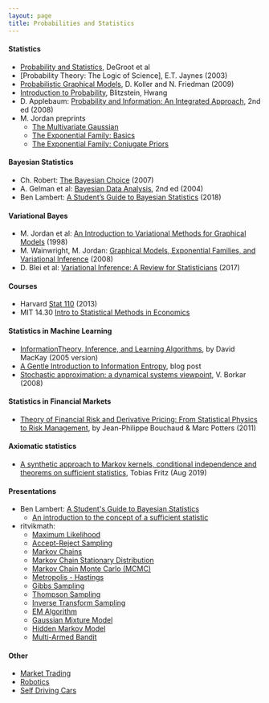 ```yaml
---
layout: page
title: Probabilities and Statistics
---
```


#### Statistics
* [Probability and Statistics](http://professor.ufabc.edu.br/~nelson.faustino/Ensino/IPE2016/Livros/Morris%20H%20DeGroot_%20Mark%20J%20Schervish-Probability%20and%20statistics-Pearson%20Education%20%20(2012)%20(1).pdf), DeGroot et al
* [Probability Theory: The Logic of Science], E.T. Jaynes (2003)
* [Probabilistic Graphical Models](https://www.amazon.com/Probabilistic-Graphical-Models-Principles-Computation/dp/0262013193), D. Koller and N. Friedman (2009)
* [Introduction to Probability](https://www.amazon.com/Introduction-Probability-Chapman-Statistical-Science/dp/1138369918/), Blitzstein, Hwang
* D. Applebaum: [Probability and Information: An Integrated Approach](https://www.amazon.com/Probability-Information-Integrated-David-Applebaum/dp/0521899044), 2nd ed (2008)
* M. Jordan preprints
  * [The Multivariate Gaussian](https://people.eecs.berkeley.edu/~jordan/courses/260-spring10/other-readings/chapter13.pdf)
  * [The Exponential Family: Basics](https://people.eecs.berkeley.edu/~jordan/courses/260-spring10/other-readings/chapter8.pdf)
  * [The Exponential Family: Conjugate Priors](https://people.eecs.berkeley.edu/~jordan/courses/260-spring10/other-readings/chapter9.pdf)

#### Bayesian Statistics
* Ch. Robert: [The Bayesian Choice](https://www.amazon.com/Bayesian-Choice-Decision-Theoretic-Computational-Implementation/dp/0387715983) (2007)
* A. Gelman et al: [Bayesian Data Analysis](https://www.amazon.com/Bayesian-Analysis-Chapman-Statistical-Science/dp/1439840954), 2nd ed (2004)
* Ben Lambert: [A Student’s Guide to Bayesian Statistics](https://www.amazon.co.uk/gp/product/1473916364) (2018)


#### Variational Bayes
* M. Jordan et al: [An Introduction to Variational Methods for Graphical Models](https://www.cs.cmu.edu/~tom/10-702/zoubin-varintro.pdf) (1998)
* M. Wainwright, M. Jordan: [Graphical Models, Exponential Families, and Variational Inference](https://people.eecs.berkeley.edu/~wainwrig/Papers/WaiJor08_FTML.pdf) (2008)
* D. Blei et al: [Variational Inference: A Review for Statisticians](https://arxiv.org/abs/1601.00670) (2017)

#### Courses
* Harvard [Stat 110](https://projects.iq.harvard.edu/stat110/home) (2013)
* MIT 14.30 [Intro to Statistical Methods in Economics](https://ocw.mit.edu/courses/economics/14-30-introduction-to-statistical-method-in-economics-spring-2006/)

#### Statistics in Machine Learning
* [InformationTheory, Inference, and Learning Algorithms](https://www.inference.org.uk/itprnn/book.pdf), by David MacKay (2005 version)
* [A Gentle Introduction to Information Entropy](https://machinelearningmastery.com/what-is-information-entropy/), blog post
* [Stochastic approximation: a dynamical systems viewpoint](https://www.amazon.com/Stochastic-Approximation-Dynamical-Systems-Viewpoint/dp/0521515920), V. Borkar (2008)

#### Statistics in Financial Markets
* <a href="https://www.amazon.com/Theory-Financial-Risk-Derivative-Pricing/dp/0521263360/ref=sr_1_1?keywords=Theory+of+Financial+Risk+and+Derivative+Pricing&qid=1578282931&s=books&sr=1-1">Theory of Financial Risk and Derivative Pricing: From Statistical Physics to Risk Management</a>, by Jean-Philippe Bouchaud & Marc Potters (2011)

#### Axiomatic statistics
* [A synthetic approach to Markov kernels, conditional independence and theorems on sufficient statistics](https://arxiv.org/abs/1908.07021), Tobias Fritz (Aug 2019)

#### Presentations
* Ben Lambert: [A Student's Guide to Bayesian Statistics](https://www.youtube.com/playlist?list=PLwJRxp3blEvZ8AKMXOy0fc0cqT61GsKCG)
  * [An introduction to the concept of a sufficient statistic](https://www.youtube.com/watch?v=5j4E2FRR384)
* ritvikmath:
  * [Maximum Likelihood](https://www.youtube.com/watch?v=VOIhswqFWVc&list=RDCMUCUcpVoi5KkJmnE3bvEhHR0Q&index=3)
  * [Accept-Reject Sampling](https://www.youtube.com/watch?v=OXDqjdVVePY)
  * [Markov Chains](https://www.youtube.com/watch?v=prZMpThbU3E&list=RDCMUCUcpVoi5KkJmnE3bvEhHR0Q&index=18)
  * [Markov Chain Stationary Distribution](https://www.youtube.com/watch?v=4sXiCxZDrTU&list=PLvcbYUQ5t0UH2MS_B6maLNJhK0jNyPJUY&index=49)
  * [Markov Chain Monte Carlo (MCMC)](https://www.youtube.com/watch?v=yApmR-c_hKU&list=PLvcbYUQ5t0UEkf2NUEo7XSsyVTyeEk3Gq&index=3)
  * [Metropolis - Hastings](https://www.youtube.com/watch?v=yCv2N7wGDCw&list=PLvcbYUQ5t0UEkf2NUEo7XSsyVTyeEk3Gq&index=4)
  * [Gibbs Sampling](https://www.youtube.com/watch?v=7LB1VHp4tLE&list=PLvcbYUQ5t0UEkf2NUEo7XSsyVTyeEk3Gq&index=7)
  * [Thompson Sampling](https://www.youtube.com/watch?v=Zgwfw3bzSmQ&list=PLvcbYUQ5t0UEkf2NUEo7XSsyVTyeEk3Gq&index=11)
  * [Inverse Transform Sampling](https://www.youtube.com/watch?v=9ixzzPQWuAY&list=RDCMUCUcpVoi5KkJmnE3bvEhHR0Q&index=33)
  * [EM Algorithm](https://www.youtube.com/watch?v=xy96ArOpntA)
  * [Gaussian Mixture Model](https://www.youtube.com/watch?v=EWd1xRkyEog)
  * [Hidden Markov Model](https://www.youtube.com/watch?v=fX5bYmnHqqE&list=RDCMUCUcpVoi5KkJmnE3bvEhHR0Q&index=5)
  * [Multi-Armed Bandit](https://www.youtube.com/watch?v=e3L4VocZnnQ&list=PLvcbYUQ5t0UH2MS_B6maLNJhK0jNyPJUY&index=65)

#### Other
* [Market Trading](market_trading.md)
* [Robotics](robotics.md)
* [Self Driving Cars](self_driving_cars.md)
